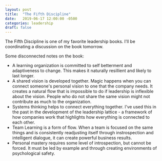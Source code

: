 ```yaml
---
layout: post
title:  "The Fifth Discipline"
date:   2019-06-17 12:00:00 -0500
categories: leadership
draft: false
---
```


The Fifth Discipline is one of my favorite leadership books. I'll be coordinating a discussion on the book tomorrow.

Some disconnected notes on the book:
* A learning organization is committed to self betterment and adaptiveness to change. This makes it naturally resillient and likely to last longer.
* A shared vision is developed together. Magic happens when you can connect someone's personal vision to one that the company needs. It creates a natural flow that is impossible to do if leadership is inflexible about the vision. People who do not share the same vision might not contribute as much to the organization.
* Systems thinking helps to connect everything together. I've used this in the past in the development of the leadership lattice - a framework of how companies work that highlights how everything is connected to each other.
* Team Learning is a form of flow. When a team is focused on the same things and is consistently readjusting itself through instrospection and intelligent dialogue, it can create powerful business results.
* Personal mastery requires some level of introspection, but cannot be forced. It must be led by example and through creating environments of psychological safety.

